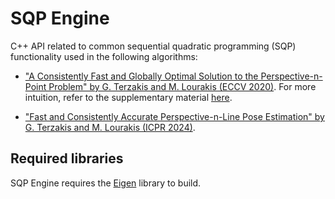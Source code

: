 # SQP Engine 
C++ API related to common sequential quadratic programming (SQP) functionality used in the following algorithms:

* ["A Consistently Fast and Globally Optimal Solution to the Perspective-n-Point Problem" by G. Terzakis and M. Lourakis (ECCV 2020)](http://www.ecva.net/papers/eccv_2020/papers_ECCV/papers/123460460.pdf). For more intuition, refer to the supplementary material [here](https://www.ecva.net/papers/eccv_2020/papers_ECCV/papers/123460460-supp.pdf).

* ["Fast and Consistently Accurate Perspective-n-Line Pose Estimation" by G. Terzakis and M. Lourakis (ICPR 2024)](https://www.researchgate.net/publication/383692992_Fast_and_Consistently_Accurate_Perspective-n-Line_Pose_Estimation). 


## Required libraries
SQP Engine requires the [Eigen](http://eigen.tuxfamily.org/index.php?title=Main_Page) library to build. 
